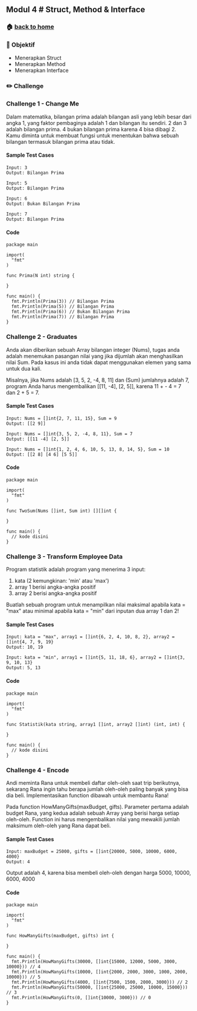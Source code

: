## Modul 4 # Struct, Method & Interface

### 🏠 [back to home](https://github.com/alterra-academy/golang-class)

### 🎯 Objektif

- Menerapkan Struct
- Menerapkan Method
- Menerapkan Interface

### ✏️ Challenge

### Challenge 1 - Change Me

Dalam matematika, bilangan prima adalah bilangan asli yang lebih besar dari angka 1, yang faktor pembaginya adalah 1 dan bilangan itu sendiri. 2 dan 3 adalah bilangan prima. 4 bukan bilangan prima karena 4 bisa dibagi 2. Kamu diminta untuk membuat fungsi untuk menentukan bahwa sebuah bilangan termasuk bilangan prima atau tidak.

#### Sample Test Cases
```
Input: 3
Output: Bilangan Prima

Input: 5
Output: Bilangan Prima

Input: 6
Output: Bukan Bilangan Prima

Input: 7
Output: Bilangan Prima
```

#### Code
```golang
package main

import(
  "fmt"
)

func Prima(N int) string {

}

func main() {
  fmt.Println(Prima(3)) // Bilangan Prima
  fmt.Println(Prima(5)) // Bilangan Prima
  fmt.Println(Prima(6)) // Bukan Bilangan Prima
  fmt.Println(Prima(7)) // Bilangan Prima
}
```

### Challenge 2 - Graduates

Anda akan diberikan sebuah Array bilangan integer (Nums), tugas anda adalah menemukan pasangan nilai yang jika dijumlah akan menghasilkan nilai Sum. Pada kasus ini anda tidak dapat menggunakan elemen yang sama untuk dua kali.

Misalnya, jika Nums adalah [3, 5, 2, -4, 8, 11] dan (Sum) jumlahnya adalah 7, program Anda harus mengembalikan [[11, -4], [2, 5]], karena 11 + - 4 = 7 dan 2 + 5 = 7.

#### Sample Test Cases
```
Input: Nums = []int{2, 7, 11, 15}, Sum = 9
Output: [[2 9]]

Input: Nums = []int{3, 5, 2, -4, 8, 11}, Sum = 7
Output: [[11 -4] [2, 5]]

Input: Nums = []int{1, 2, 4, 6, 10, 5, 13, 8, 14, 5}, Sum = 10
Output: [[2 8] [4 6] [5 5]]
```

#### Code
```golang
package main

import(
  "fmt"
)

func TwoSum(Nums []int, Sum int) [][]int {

}

func main() {
  // kode disini
}
```

### Challenge 3 - Transform Employee Data

Program statistik adalah program yang menerima 3 input:
1. kata (2 kemungkinan: 'min' atau 'max')
2. array 1 berisi angka-angka positif
3. array 2 berisi angka-angka positif

Buatlah sebuah program untuk menampilkan nilai maksimal apabila kata = "max" atau minimal apabila kata = "min" dari inputan dua array 1 dan 2!

#### Sample Test Cases
```
Input: kata = "max", array1 = []int{6, 2, 4, 10, 8, 2}, array2 = []int{4, 7, 9, 19}
Output: 10, 19

Input: kata = "min", array1 = []int{5, 11, 18, 6}, array2 = []int{3, 9, 10, 13}
Output: 5, 13
```

#### Code
```golang
package main

import(
  "fmt"
)

func Statistik(kata string, array1 []int, array2 []int) (int, int) {

}

func main() {
  // kode disini
}
```

### Challenge 4 - Encode

Andi meminta Rana untuk membeli daftar oleh-oleh saat trip berikutnya, sekarang Rana ingin tahu berapa jumlah oleh-oleh paling banyak yang bisa dia beli. Implementasikan function dibawah untuk membantu Rana!

Pada function HowManyGifts(maxBudget, gifts). Parameter pertama adalah budget Rana, yang kedua adalah sebuah Array yang berisi harga setiap oleh-oleh. Function ini harus mengembalikan nilai yang mewakili jumlah maksimum oleh-oleh yang Rana dapat beli.


#### Sample Test Cases
```
Input: maxBudget = 25000, gifts = []int{20000, 5000, 10000, 6000, 4000}
Output: 4
```

Output adalah 4, karena bisa membeli oleh-oleh dengan harga 5000, 10000, 6000, 4000

#### Code
```golang
package main

import(
  "fmt"
)

func HowManyGifts(maxBudget, gifts) int {

}

func main() {
  fmt.Println(HowManyGifts(30000, []int{15000, 12000, 5000, 3000, 10000})) // 4
  fmt.Println(HowManyGifts(10000, []int{2000, 2000, 3000, 1000, 2000, 10000})) // 5
  fmt.Println(HowManyGifts(4000, []int{7500, 1500, 2000, 3000})) // 2
  fmt.Println(HowManyGifts(50000, []int{25000, 25000, 10000, 15000})) // 3
  fmt.Println(HowManyGifts(0, []int{10000, 3000})) // 0
}
```